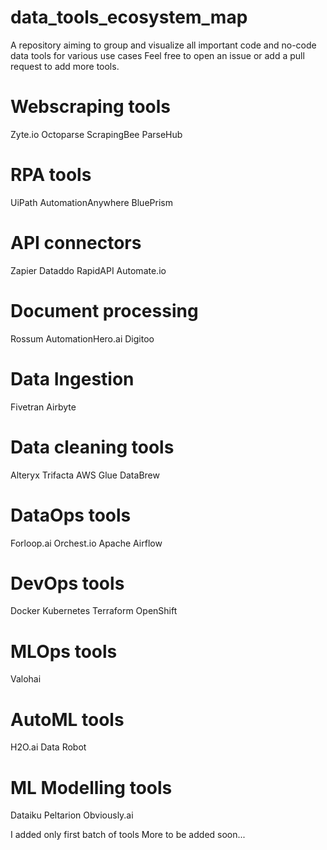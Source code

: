 # data_tools_ecosystem_map
A repository aiming to group and visualize all important code and no-code data tools for various use cases
Feel free to open an issue or add a pull request to add more tools.




# Webscraping tools
Zyte.io
Octoparse
ScrapingBee
ParseHub


# RPA tools
UiPath
AutomationAnywhere
BluePrism


# API connectors
Zapier
Dataddo
RapidAPI
Automate.io


# Document processing
Rossum
AutomationHero.ai
Digitoo


# Data Ingestion
Fivetran
Airbyte


# Data cleaning tools
Alteryx
Trifacta
AWS Glue DataBrew


# DataOps tools
Forloop.ai
Orchest.io
Apache Airflow

# DevOps tools
Docker
Kubernetes
Terraform
OpenShift

# MLOps tools
Valohai

# AutoML tools
H2O.ai
Data Robot

# ML Modelling tools
Dataiku
Peltarion
Obviously.ai



I added only first batch of tools
More to be added soon...
